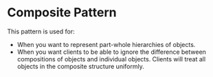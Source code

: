 <h1>Composite Pattern</h1>

<p>This pattern is used for:</p>

<ul>
    <li>When you want to represent part-whole hierarchies of objects.
    </li>
    <li> When you want clients to be able to ignore the difference between compositions of objects and individual objects. Clients will
         treat all objects in the composite structure uniformly.
    </li>
</ul>